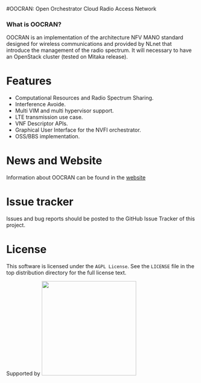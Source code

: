 #OOCRAN: Open Orchestrator Cloud Radio Access Network 


### What is OOCRAN?
OOCRAN is an implementation of the architecture NFV MANO standard designed for wireless communications and provided by NLnet that introduce the management of the radio spectrum. It will necessary to have an OpenStack cluster (tested on Mitaka release).

Features
========
* Computational Resources and Radio Spectrum Sharing.
* Interference Avoide.
* Multi VIM and multi hypervisor support.
* LTE transmission use case.
* VNF Descriptor APIs.
* Graphical User Interface for the NVFI orchestrator.
* OSS/BBS implementation.

News and Website
================
Information about OOCRAN can be found in the [website](http://oocran.dynu.com/)

Issue tracker
=============
Issues and bug reports should be posted to the GitHub Issue Tracker of this project.

License
=======

This software is licensed under the `AGPL License`. See the ``LICENSE``
file in the top distribution directory for the full license text.

Supported by <img src="https://www.nlnet.nl/image/logo.gif" width="250"/>

